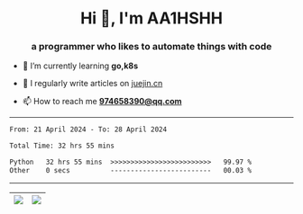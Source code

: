 <h1 align="center">Hi 👋, I'm AA1HSHH</h1>
<h3 align="center">a programmer who likes to automate things with code</h3>

- 🌱 I’m currently learning **go,k8s**

- 📝 I regularly write articles on [juejin.cn](https://juejin.cn/user/3526889035015582/posts)

- 📫 How to reach me **974658390@qq.com**


---
<!--START_SECTION:waka-->

```txt
From: 21 April 2024 - To: 28 April 2024

Total Time: 32 hrs 55 mins

Python   32 hrs 55 mins  >>>>>>>>>>>>>>>>>>>>>>>>>   99.97 %
Other    0 secs          -------------------------   00.03 %
```

<!--END_SECTION:waka-->

<!-- <h3 align="left">Languages</h3>
<p align="left"> 
  <a href="https://www.w3schools.com/cpp/" target="_blank" rel="noreferrer"> 
    <img src="https://raw.githubusercontent.com/devicons/devicon/master/icons/cplusplus/cplusplus-original.svg" alt="cplusplus" width="40" height="40"/> 
  </a>  
  <a href="https://golang.org" target="_blank" rel="noreferrer"> 
    <img src="https://raw.githubusercontent.com/devicons/devicon/master/icons/go/go-original-wordmark.svg" alt="go" width="40" height="40"/> 
  </a>  
  <a href="https://www.java.com" target="_blank" rel="noreferrer"> 
    <img src="https://raw.githubusercontent.com/devicons/devicon/master/icons/java/java-original-wordmark.svg" alt="java" width="40" height="40"/> 
  </a>  
  <a href="https://www.python.org" target="_blank" rel="noreferrer"> 
    <img src="https://raw.githubusercontent.com/devicons/devicon/master/icons/python/python-original-wordmark.svg" alt="python" width="40" height="40"/> 
  </a>   
</p>

<h3 align="left">Tools</h3>
<p align="left"> 
  <a href="https://kubernetes.io" target="_blank" rel="noreferrer"> 
    <img src="https://www.vectorlogo.zone/logos/kubernetes/kubernetes-icon.svg" alt="kubernetes" width="40" height="40"/> 
  </a>  
  <a href="https://www.mysql.com/" target="_blank" rel="noreferrer"> 
    <img src="https://raw.githubusercontent.com/devicons/devicon/master/icons/mysql/mysql-original-wordmark.svg" alt="mysql" width="40" height="40"/> 
  </a> 
    <a href="https://www.docker.com/" target="_blank" rel="noreferrer"> 
    <img src="https://raw.githubusercontent.com/devicons/devicon/master/icons/docker/docker-original-wordmark.svg" alt="docker" width="40" height="40"/> 
  </a> 
    <a href="https://redis.io" target="_blank" rel="noreferrer"> 
    <img src="https://raw.githubusercontent.com/devicons/devicon/master/icons/redis/redis-original-wordmark.svg" alt="redis" width="40" height="40"/> 
  </a>   
</p> -->


---

| <a href="https://github.com/anuraghazra/github-readme-stats"><img align="center" src = "https://github-readme-stats.vercel.app/api/top-langs/?username=AA1HSHH&layout=compact&hide_border=true" /></a> | <a href="https://github.com/anuraghazra/github-readme-stats"><img align="center" src="https://github-readme-stats.vercel.app/api?username=AA1HSHH&rank_icon=github&include_all_commits=true&hide_border=true" /></a> |
| ------------- | ------------- |


